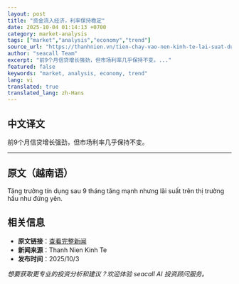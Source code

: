 ```yaml
---
layout: post
title: "资金流入经济，利率保持稳定"
date: 2025-10-04 01:14:13 +0700
category: market-analysis
tags: ["market","analysis","economy","trend"]
source_url: "https://thanhnien.vn/tien-chay-vao-nen-kinh-te-lai-suat-dung-yen-185251003230205714.htm"
author: "seacall Team"
excerpt: "前9个月信贷增长强劲，但市场利率几乎保持不变。..."
featured: false
keywords: "market, analysis, economy, trend"
lang: vi
translated: true
translated_lang: zh-Hans
---
```


## 中文译文

前9个月信贷增长强劲，但市场利率几乎保持不变。

---

## 原文（越南语）

Tăng trưởng t&iacute;n dụng sau 9 th&aacute;ng tăng mạnh nhưng l&atilde;i suất tr&ecirc;n thị trường hầu như đứng y&ecirc;n.

## 相关信息

- **原文链接**：[查看完整新闻](https://thanhnien.vn/tien-chay-vao-nen-kinh-te-lai-suat-dung-yen-185251003230205714.htm)
- **新闻来源**：Thanh Nien Kinh Te
- **发布时间**：2025/10/3

*想要获取更专业的投资分析和建议？欢迎体验 seacall AI 投资顾问服务。*